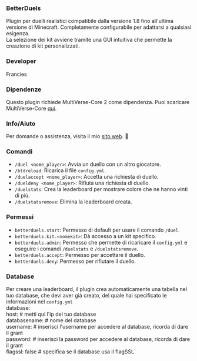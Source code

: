 ### BetterDuels
Plugin per duelli realistici compatibile dalla versione 1.8 fino all'ultima versione di Minecraft.
Completamente configurabile per adattarsi a qualsiasi esigenza.  
La selezione dei kit avviene tramite una GUI intuitiva che permette la creazione di kit personalizzati.

### Developer
Francies

### Dipendenze
Questo plugin richiede MultiVerse-Core 2 come dipendenza.
Puoi scaricare MultiVerse-Core [qui](https://dev.bukkit.org/projects/multiverse-core).

### Info/Aiuto
Per domande o assistenza, visita il mio [sito web](https://franciesdev.it). :dizzy:

### Comandi
- `/duel <nome_player>`: Avvia un duello con un altro giocatore.
- `/btdreload`: Ricarica il file `config.yml`.
- `/duelaccept <nome_player>`: Accetta una richiesta di duello.
- `/dueldeny <nome_player>`: Rifiuta una richiesta di duello.
- `/duelstats`: Crea la leaderboard per mostrare colore che ne hanno vinti di più.
- `/duelstatsremove`: Elimina la leaderboard creata.

### Permessi
- `betterduels.start`: Permesso di default per usare il comando `/duel`.
- `betterduels.kit.<nomekit>`: Dà accesso a un kit specifico.
- `betterduels.admin`: Permesso che permette di ricaricare il `config.yml` e eseguire i comandi `/duelstats` e `/duelstatsremove`.
- `betterduels.accept`: Permesso per accettare il duello.
- `betterduels.deny`: Permesso per rifiutare il duello.

### Database
Per creare una leaderboard, il plugin crea automaticamente una tabella
nel tuo database, che devi aver già creato, del quale hai specificato le informazioni nel `config.yml`  
database:  
 host: # metti qui l'ip del tuo database  
 databasename: # nome del database  
 username: # inserisci l'username per accedere al database, ricorda di dare il grant  
 password: # inserisci la password per accedere al database, ricorda di dare il grant  
 flagssl: false # specifica se il database usa il flagSSL`

